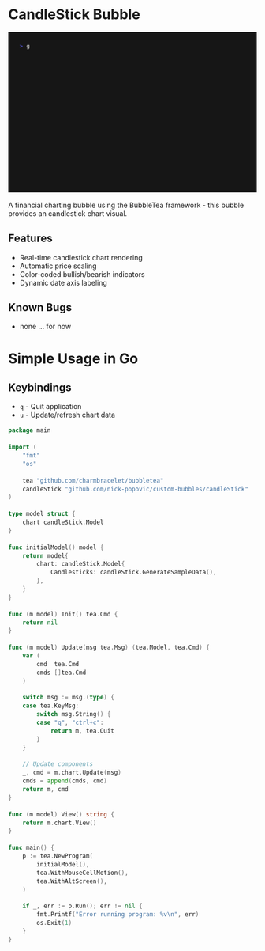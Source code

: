 # CandleStick Bubble

<img width="1200" src="./assets/demo.gif" />

A financial charting bubble using the BubbleTea framework - this bubble provides an candlestick chart visual.

## Features
- Real-time candlestick chart rendering
- Automatic price scaling
- Color-coded bullish/bearish indicators
- Dynamic date axis labeling

## Known Bugs
- none ... for now

# Simple Usage in Go

## Keybindings
- `q` - Quit application
- `u` - Update/refresh chart data

```go
package main

import (
	"fmt"
	"os"

	tea "github.com/charmbracelet/bubbletea"
	candleStick "github.com/nick-popovic/custom-bubbles/candleStick"
)

type model struct {
	chart candleStick.Model
}

func initialModel() model {
	return model{
		chart: candleStick.Model{
			Candlesticks: candleStick.GenerateSampleData(),
		},
	}
}

func (m model) Init() tea.Cmd {
	return nil
}

func (m model) Update(msg tea.Msg) (tea.Model, tea.Cmd) {
	var (
		cmd  tea.Cmd
		cmds []tea.Cmd
	)

	switch msg := msg.(type) {
	case tea.KeyMsg:
		switch msg.String() {
		case "q", "ctrl+c":
			return m, tea.Quit
		}
	}

	// Update components
	_, cmd = m.chart.Update(msg)
	cmds = append(cmds, cmd)
	return m, cmd
}

func (m model) View() string {
	return m.chart.View()
}

func main() {
	p := tea.NewProgram(
		initialModel(),
		tea.WithMouseCellMotion(),
		tea.WithAltScreen(),
	)

	if _, err := p.Run(); err != nil {
		fmt.Printf("Error running program: %v\n", err)
		os.Exit(1)
	}
}
```